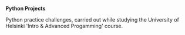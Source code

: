 **Python Projects**

Python practice challenges, carried out while studying the University of Helsinki 'Intro & Advanced Progamming' course.  

